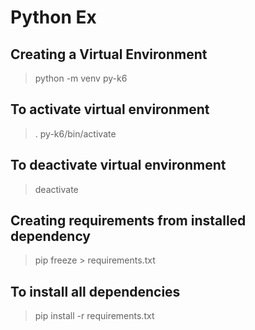 # Python Ex

## Creating a Virtual Environment
> python -m venv py-k6

## To activate virtual environment
> . py-k6/bin/activate

## To deactivate virtual environment
> deactivate

## Creating requirements from installed dependency
> pip freeze > requirements.txt

## To install all dependencies
> pip install -r requirements.txt

